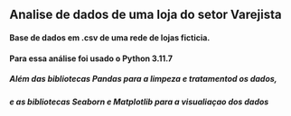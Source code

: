 ## Analise de dados de uma loja do setor Varejista


#### Base de dados em .csv de uma rede de lojas ficticia.
#### Para essa análise foi usado o Python 3.11.7
##### Além das bibliotecas Pandas para a limpeza e tratamentod os dados, 
##### e as bibliotecas Seaborn e Matplotlib para a visualiaçao dos dados
